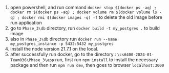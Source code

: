 1. open powershell, and run command `docker stop $(docker ps -aq) ; docker rm $(docker ps -aq) ; docker volume rm $(docker volume ls -q) ; docker rmi $(docker images -q) -f` to delete the old image before run application
2. go to `Phase_3\db` directory, run `docker build -t my_postgres .` to build image
3. also in `Phase_3\db` directory run `docker run --name my_postgres_instance -p 5432:5432 my_postgres` 
4. install the node version 21.7.1 on the local.
5. after successfully run docker, go to the directory : `\cs6400-2024-01-Team036\Phase_3\app` run, first run `npm install` to install the necessary package and then run `npm run dev`, then goes to browser `localhost:3000`